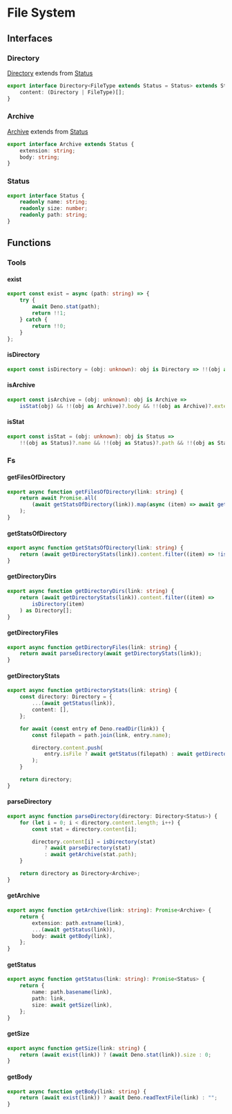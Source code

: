 # File System

## Interfaces

### Directory

[Directory](#directory) extends from [Status](#status)

```typescript
export interface Directory<FileType extends Status = Status> extends Status {
    content: (Directory | FileType)[];
}
```

### Archive

[Archive](#archive) extends from [Status](#status)

```typescript
export interface Archive extends Status {
    extension: string;
    body: string;
}
```

### Status

```typescript
export interface Status {
    readonly name: string;
    readonly size: number;
    readonly path: string;
}
```

## Functions

### Tools

#### exist

```typescript
export const exist = async (path: string) => {
    try {
        await Deno.stat(path);
        return !!1;
    } catch {
        return !!0;
    }
};
```

#### isDirectory

```typescript
export const isDirectory = (obj: unknown): obj is Directory => !!(obj as Directory)?.content;
```

#### isArchive

```typescript
export const isArchive = (obj: unknown): obj is Archive =>
    isStat(obj) && !!(obj as Archive)?.body && !!(obj as Archive)?.extension;
```

#### isStat

```typescript
export const isStat = (obj: unknown): obj is Status =>
    !!(obj as Status)?.name && !!(obj as Status)?.path && !!(obj as Status)?.size;
```

### Fs

#### getFilesOfDirectory

```typescript
export async function getFilesOfDirectory(link: string) {
    return await Promise.all(
        (await getStatsOfDirectory(link)).map(async (item) => await getArchive(item.path))
    );
}
```

#### getStatsOfDirectory

```typescript
export async function getStatsOfDirectory(link: string) {
    return (await getDirectoryStats(link)).content.filter((item) => !isArchive(item)) as Status[];
}
```

#### getDirectoryDirs

```typescript
export async function getDirectoryDirs(link: string) {
    return (await getDirectoryStats(link)).content.filter((item) =>
        isDirectory(item)
    ) as Directory[];
}
```

#### getDirectoryFiles

```typescript
export async function getDirectoryFiles(link: string) {
    return await parseDirectory(await getDirectoryStats(link));
}
```

#### getDirectoryStats

```typescript
export async function getDirectoryStats(link: string) {
    const directory: Directory = {
        ...(await getStatus(link)),
        content: [],
    };

    for await (const entry of Deno.readDir(link)) {
        const filepath = path.join(link, entry.name);

        directory.content.push(
            entry.isFile ? await getStatus(filepath) : await getDirectoryStats(filepath)
        );
    }

    return directory;
}
```

#### parseDirectory

```typescript
export async function parseDirectory(directory: Directory<Status>) {
    for (let i = 0; i < directory.content.length; i++) {
        const stat = directory.content[i];

        directory.content[i] = isDirectory(stat)
            ? await parseDirectory(stat)
            : await getArchive(stat.path);
    }

    return directory as Directory<Archive>;
}
```

#### getArchive

```typescript
export async function getArchive(link: string): Promise<Archive> {
    return {
        extension: path.extname(link),
        ...(await getStatus(link)),
        body: await getBody(link),
    };
}
```

#### getStatus

```typescript
export async function getStatus(link: string): Promise<Status> {
    return {
        name: path.basename(link),
        path: link,
        size: await getSize(link),
    };
}
```

#### getSize

```typescript
export async function getSize(link: string) {
    return (await exist(link)) ? (await Deno.stat(link)).size : 0;
}
```

#### getBody

```typescript
export async function getBody(link: string) {
    return (await exist(link)) ? await Deno.readTextFile(link) : "";
}
```
